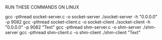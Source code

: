 RUN THESE COMMANDS ON LINUX

gcc -pthread socket-server.c -o socket-server
./socket-server -h "0.0.0.0" -p 9082
gcc -pthread socket-client.c -o socket-client
./socket-client -h "0.0.0.0" -p 9082 "Text"
gcc -pthread shm-server.c -o shm-server
./shm-server
gcc -pthread shm-client.c -o shm-client
./shm-client "Text"